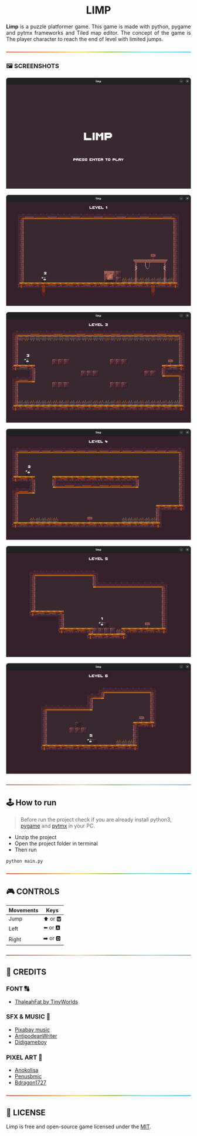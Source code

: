 <h1 align = 'center'>LIMP</h1> 
<p style='text-align: justify'><b>Limp</b> is a puzzle platformer game. This game is made with python, pygame and pytmx frameworks and Tiled map editor. The concept of the game is The player character to reach the end of level with limited jumps.</p>

![-------------------------------](/src/graphics/rainbow.png)

### 🖼️ SCREENSHOTS
![](./src/graphics/Screenshots/menu.png) 

![](./src/graphics/Screenshots/1.png) 

![](./src/graphics/Screenshots/2.png)

![](/src/graphics/Screenshots/3.png)

![](/src/graphics/Screenshots/4.png)

![](/src/graphics/Screenshots/5.png)

![-------------------------------](/src/graphics/rainbow.png)

## 🕹️ How to run
> Before run the project check if you are already install python3, [pygame](https://www.pygame.org/wiki/GettingStarted) and [pytmx](https://github.com/bitcraft/pytmx#installation) in your PC.
- Unzip the project
- Open the project folder in terminal
- Then run
```
python main.py
```

![-------------------------------](/src/graphics/rainbow.png)

## 🎮 CONTROLS
Movements | Keys
----------|---------
Jump      | ⬆️ or 🆆
Left      | ⬅️ or 🅰
Right     | ➡️ or 🅳 

![-------------------------------](/src/graphics/rainbow.png)

## 📜 CREDITS
### FONT 🔠 
- [ThaleahFat by TinyWorlds](https://tinyworlds.itch.io/free-pixel-font-thaleah)

### SFX & MUSIC 🎵 
- [Pixabay music](https://pixabay.com/music/)
- [AntipodeanWriter](https://pixabay.com/music//?utm_source=link-attribution&amp;utm_medium=referral&amp;utm_campaign=music&amp;utm_content=15480)
- [Didigameboy](https://didigameboy.itch.io/jambo-jungle-free-sprites-asset-pack)

### PIXEL ART 👾 
- [Anokolisa](https://anokolisa.itch.io/)
- [Penusbmic](https://penusbmic.itch.io/)
- [Bdragon1727](https://bdragon1727.itch.io/)

![-------------------------------](/src/graphics/rainbow.png)

## 📝 LICENSE
Limp is free and open-source game licensed under the [MIT](./LICENSE). 
